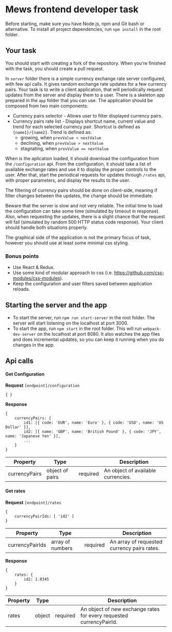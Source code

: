 # Mews frontend developer task

Before starting, make sure you have Node.js, npm and Git bash or alternative. To install all project dependencies, run `npm install` in the root folder.

## Your task

You should start with creating a fork of the repository. When you're finished with the task, you should create a pull request.

In `server` folder there is a simple currency exchange rate server configured, with few api calls. It gives random exchange rate updates for a few currency pairs. Your task is to write a client application, that will periodically request updates from the server and display them to a user. There is a skeleton app prepared in the `app` folder that you can use. The application should be composed from two main components:
- Currency pairs selector - Allows user to filter displayed currency pairs.
- Currency pairs rate list - Displays shortcut name, current value and trend for each selected currency pair. Shortcut is defined as `{name1}/{name2}`. Trend is defined as:
    - growing, when `prevValue < nextValue`
    - declining, when `prevValue > nextValue`
    - stagnating, when `prevValue == nextValue`

When is the aplication loaded, it should download the configuration from the `/configuration` api. From the configuration, it should take a list of available exchange rates and use it to display the proper controls to the user. After that, start the periodical requests for updates through `/rates` api, with proper parameters, and display the results to the user.

The filtering of currency pairs should be done on client-side, meaning if filter changes between the updates, the change should be immediate.

Beware that the server is slow and not very reliable. The initial time to load the configuration can take some time (simulated by timeout in response). Also, when requesting the updates, there is a slight chance that the request will fail (simulated by random 500 HTTP status code response). Your client should handle both situations properly.

The graphical side of the application is not the primary focus of task, however you should use at least some minimal css styling. 

### Bonus points

- Use React & Redux.
- Use some kind of modular approach to css (i.e. https://github.com/css-modules/css-modules).
- Keep the configuration and user filters saved between application reloads.

## Starting the server and the app

- To start the server, run `npm run start-server` in the root folder. The server will start listening on the localhost at port 3000.
- To start the app, run `npm start` in the root folder. This will run `webpack-dev-server` on the localhost at port 8080. It also watches the app files and does incremental updates, so you can keep it running when you do changes in the app.

## Api calls

#### Get Configuration

**Request** `[endpoint]/configuration`
```
{ }
```

**Response**
```
{
    currencyPairs: {
        id1: [{ code: 'EUR', name: 'Euro' }, { code: 'USD', name: 'US Dollar' }],
        id2: [{ name: 'GBP', name: 'British Pound' }, { code: 'JPY', name: 'Japanese Yen' }],
        ...
    }
}
```

| Property | Type | | Description |
| --- | --- | --- | --- |
| currencyPairs | object of pairs | required | An object of available currencies.

#### Get rates

**Request** `[endpoint]/rates`
```
{
    currencyPairIds: [ 'id2' ]
}
```

| Property | Type | | Description |
| --- | --- | --- | --- |
| currencyPairIds | array of numbers | required | An array of requested currency pairs rates. 

**Response**
```
{
    rates: {
        id2: 1.0345 
    }
}
```

| Property | Type | | Description |
| --- | --- | --- | --- |
| rates | object | required | An object of new exchange rates for every requested currencyPairId.
